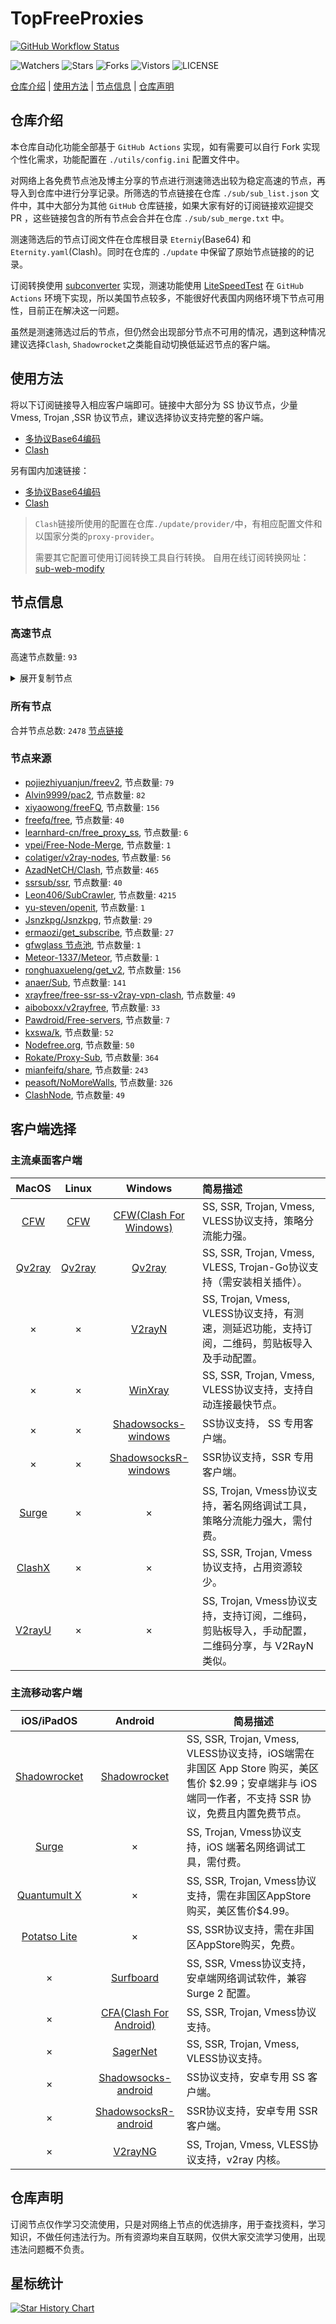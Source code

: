 # TopFreeProxies
[![GitHub Workflow Status](https://github.com/alanbobs999/topfreeproxies/actions/workflows/get-proxies.yml/badge.svg)](https://github.com/alanbobs999/TopFreeProxies/actions/workflows/get-proxies.yml) 

![Watchers](https://img.shields.io/github/watchers/alanbobs999/topfreeproxies) ![Stars](https://img.shields.io/github/stars/alanbobs999/topfreeproxies) ![Forks](https://img.shields.io/github/forks/alanbobs999/topfreeproxies) ![Vistors](https://visitor-badge.laobi.icu/badge?page_id=alanbobs999.topfreeproxies) ![LICENSE](https://img.shields.io/badge/license-CC%20BY--SA%204.0-green.svg)

[仓库介绍](https://github.com/alanbobs999/TopFreeProxies#仓库介绍) | [使用方法](https://github.com/alanbobs999/TopFreeProxies#使用方法) | [节点信息](https://github.com/alanbobs999/TopFreeProxies#节点信息) | [仓库声明](https://github.com/alanbobs999/TopFreeProxies#仓库声明)

## 仓库介绍
本仓库自动化功能全部基于 `GitHub Actions` 实现，如有需要可以自行 Fork 实现个性化需求，功能配置在 `./utils/config.ini` 配置文件中。

对网络上各免费节点池及博主分享的节点进行测速筛选出较为稳定高速的节点，再导入到仓库中进行分享记录。所筛选的节点链接在仓库 `./sub/sub_list.json` 文件中，其中大部分为其他 `GitHub` 仓库链接，如果大家有好的订阅链接欢迎提交 PR ，这些链接包含的所有节点会合并在仓库 `./sub/sub_merge.txt` 中。

测速筛选后的节点订阅文件在仓库根目录 `Eterniy`(Base64) 和 `Eternity.yaml`(Clash)。同时在仓库的 `./update` 中保留了原始节点链接的的记录。

订阅转换使用 [subconverter](https://github.com/tindy2013/subconverter) 实现，测速功能使用 [LiteSpeedTest](https://github.com/xxf098/LiteSpeedTest) 在 `GitHub Actions` 环境下实现，所以美国节点较多，不能很好代表国内网络环境下节点可用性，目前正在解决这一问题。

虽然是测速筛选过后的节点，但仍然会出现部分节点不可用的情况，遇到这种情况建议选择`Clash`, `Shadowrocket`之类能自动切换低延迟节点的客户端。

## 使用方法
将以下订阅链接导入相应客户端即可。链接中大部分为 SS 协议节点，少量 Vmess, Trojan ,SSR 协议节点，建议选择协议支持完整的客户端。

- [多协议Base64编码](https://raw.githubusercontent.com/raysue/TopFreeProxies/master/Eternity)
- [Clash](https://raw.githubusercontent.com/raysue/TopFreeProxies/master/Eternity.yaml)

另有国内加速链接：

- [多协议Base64编码](https://fastly.jsdelivr.net/gh/raysue/TopFreeProxies@master/Eternity)
- [Clash](https://fastly.jsdelivr.net/gh/raysue/TopFreeProxies@master/Eternity.yaml)

>`Clash`链接所使用的配置在仓库`./update/provider/`中，有相应配置文件和以国家分类的`proxy-provider`。
>
>需要其它配置可使用订阅转换工具自行转换。
>自用在线订阅转换网址：[sub-web-modify](https://sub.v1.mk/)

## 节点信息
### 高速节点
高速节点数量: `93`
<details>
  <summary>展开复制节点</summary>

    vmess://eyJ2IjoiMiIsInBzIjoi8J+HuPCfh6wg5paw5Yqg5Z2hXzEyMjAwMDMiLCJhZGQiOiJzZzI0MS5oa2FhMC50ayIsInBvcnQiOiI4MDgwIiwidHlwZSI6Im5vbmUiLCJpZCI6ImJmMWQ4Mzc0LWU2ZGMtNDQ5My1hZmViLTFiZGMzNzk5YmIwMiIsImFpZCI6IjAiLCJuZXQiOiJ3cyIsInBhdGgiOiIvaGthYTAiLCJob3N0Ijoic2cyNDEuaGthYTAudGsiLCJ0bHMiOiIifQ==
    vmess://eyJ2IjoiMiIsInBzIjoi8J+HuPCfh6wg5paw5Yqg5Z2hXzEyMjAwMDYiLCJhZGQiOiJzZzIuc2FmZXBuLm5ldCIsInBvcnQiOiI4MCIsInR5cGUiOiJub25lIiwiaWQiOiJlZTc2Y2VjZi0xMjE5LTQyYmUtYWUzZi02YjgwNzdlNGNhY2MiLCJhaWQiOiIwIiwibmV0Ijoid3MiLCJwYXRoIjoiLyIsImhvc3QiOiJzZzIuc2FmZXBuLm5ldCIsInRscyI6IiJ9
    vmess://eyJ2IjoiMiIsInBzIjoi8J+Hr/Cfh7UgZ2l0aHViLmNvbS9mcmVlZnEgLSDml6XmnKzkuJzkuqxBbWF6b27mlbDmja7kuK3lv4MgMSIsImFkZCI6ImpwMDMuMTcwMjAzLnh5eiIsInBvcnQiOiIyMzI0NSIsInR5cGUiOiJub25lIiwiaWQiOiI4ZWQ5ZTEzYS03NzNkLTQxOGItODQ5MS01YTA0N2Y4OGY3ZGEiLCJhaWQiOiIwIiwibmV0Ijoid3MiLCJwYXRoIjoiLyIsImhvc3QiOiJqcDAzLjE3MDIwMy54eXoiLCJ0bHMiOiIifQ==
    trojan://ceaea123-1b4b-469b-8358-bcd5f5529305@104.208.100.101:443?allowInsecure=1&sni=uk.liangyuandian.top#HK_AzadNet%281%29
    trojan://28d98f761aca9d636f44db62544628eb@45.66.134.219:443?allowInsecure=1#JP_AzadNet
    trojan://7x42LetRa0@106.180.225.69:1443?allowInsecure=1#JP_AzadNet%281%29
    trojan://4f7dc540-d244-4e64-af21-4b5bb300add3@132.226.5.246:443?allowInsecure=1&sni=www.tokyo2023.ga#JP_AzadNet%282%29
    trojan://d66013c645b93c5c@211.72.35.158:3389?allowInsecure=1#TW_AzadNet
    trojan://YWVzLTI1Ni1nY206eHBRd3lWNFc1RmRBNk5NQU5KSng3M1VT@2.58.242.43:443?allowInsecure=1#TW_AzadNet%281%29
    vmess://eyJ2IjoiMiIsInBzIjoi8J+Hr/Cfh7UgQFNTUlNVQi3ml6XmnKxWMDgt5LuY6LS55o6o6I2QZGxqLnRmL3NzcnN1YiIsImFkZCI6Imh0dHAuZG93bmxvYWQueXVuemhvbmd6aHVhbi5jb20iLCJwb3J0IjoiODAiLCJ0eXBlIjoibm9uZSIsImlkIjoiMGRiMGE0NzktODk5My00ZTViLWEwMDItNjI5ZTllMGI0MGU1IiwiYWlkIjoiMCIsIm5ldCI6IndzIiwicGF0aCI6Ii9hcGkvdjMvZG93bmxvYWQuZ2V0RmlsZSIsImhvc3QiOiJvMDgudGdmYWthLmNvbSIsInRscyI6IiJ9
    vmess://eyJ2IjoiMiIsInBzIjoi8J+Hr/Cfh7UgQFNTUlNVQi3ml6XmnKxWMDkt5LuY6LS55o6o6I2QZGxqLnRmL3NzcnN1YiIsImFkZCI6ImdnMS50YW5nbHUueHl6IiwicG9ydCI6IjgwIiwidHlwZSI6Im5vbmUiLCJpZCI6IjBkYjBhNDc5LTg5OTMtNGU1Yi1hMDAyLTYyOWU5ZTBiNDBlNSIsImFpZCI6IjAiLCJuZXQiOiJ3cyIsInBhdGgiOiIvYXBpL3YzL2Rvd25sb2FkLmdldEZpbGUiLCJob3N0IjoibzA4LnRnZmFrYS5jb20iLCJ0bHMiOiIifQ==
    vmess://eyJ2IjoiMiIsInBzIjoi8J+HqPCfh7Mg5Y+w5rm+XzEyMjAwMDIiLCJhZGQiOiIxMDQuMjkuNjQuMjQiLCJwb3J0IjoiODAiLCJ0eXBlIjoibm9uZSIsImlkIjoiM2Y0MjFlMjctNWJmOC00MGM5LTg2Y2ItN2I4YzQxZGRkZWEyIiwiYWlkIjoiMCIsIm5ldCI6IndzIiwicGF0aCI6Ii9sWHZBMFZzZS8iLCJob3N0IjoiIiwidGxzIjoiIn0=
    vmess://eyJ2IjoiMiIsInBzIjoi8J+HqPCfh7Mg5Y+w5rm+XzEyMjAwMDYiLCJhZGQiOiJodHRwLmRvd25sb2FkLnl1bnpob25nemh1YW4uY29tIiwicG9ydCI6IjgwIiwidHlwZSI6Im5vbmUiLCJpZCI6IjBkYjBhNDc5LTg5OTMtNGU1Yi1hMDAyLTYyOWU5ZTBiNDBlNSIsImFpZCI6IjAiLCJuZXQiOiJ3cyIsInBhdGgiOiIvYXBpL3YzL2Rvd25sb2FkLmdldEZpbGUiLCJob3N0Ijoic3Nyc3ViLnYwMS5hc3VrYS5idXp6IiwidGxzIjoiIn0=
    vmess://eyJ2IjoiMiIsInBzIjoi8J+HqPCfh7Mg5Y+w5rm+XzEyMjAwMDciLCJhZGQiOiIzMzF0dy5mYW5zOC54eXoiLCJwb3J0IjoiODAiLCJ0eXBlIjoibm9uZSIsImlkIjoiN2Y0ZmYyZTEtYzA4Zi0zNWJkLWFmZTctNGE2YTM4NjkwN2FhIiwiYWlkIjoiMiIsIm5ldCI6IndzIiwicGF0aCI6Ii9yYXkiLCJob3N0IjoiMzMxdHcuZmFuczgueHl6IiwidGxzIjoiIn0=
    vmess://eyJ2IjoiMiIsInBzIjoi8J+HqPCfh7Mg5Y+w5rm+XzEyMjAwMDkiLCJhZGQiOiIyMjAuMTMwLjgwLjE3OSIsInBvcnQiOiI0NDMiLCJ0eXBlIjoibm9uZSIsImlkIjoiY2ViOGE3ZjQtYTQ1Yi00OGE3LThmOGUtY2E3MTI0YTVlYmVlIiwiYWlkIjoiMCIsIm5ldCI6IndzIiwicGF0aCI6Ii9ob3dkeSIsImhvc3QiOiJ2MnJheTIudWRwZ3cuY29tIiwidGxzIjoiIn0=
    vmess://eyJ2IjoiMiIsInBzIjoi8J+HqPCfh7Mg5Y+w5rm+XzEyMjAwMTAiLCJhZGQiOiIwMjE4dHcwMi5mYW5zOC54eXoiLCJwb3J0IjoiODAiLCJ0eXBlIjoibm9uZSIsImlkIjoiNWM3MGRhNWQtZTY0MS0zYmY4LWI3ZGMtNWJhYmQ4NDNmZjNjIiwiYWlkIjoiMiIsIm5ldCI6IndzIiwicGF0aCI6Ii92MnJheSIsImhvc3QiOiIwMjE4dHcwMi5mYW5zOC54eXoiLCJ0bHMiOiIifQ==
    vmess://eyJ2IjoiMiIsInBzIjoi8J+HqPCfh7Mg5Y+w5rm+XzEyMjAwMTEiLCJhZGQiOiIxNjUuMTU0LjIyNi40NSIsInBvcnQiOiI4MCIsInR5cGUiOiJub25lIiwiaWQiOiJmYTA3MDJmNC04ZWM5LTQ4ZTUtOWI1My1hMGFmYjdjMzcxN2UiLCJhaWQiOiIwIiwibmV0Ijoid3MiLCJwYXRoIjoiLyIsImhvc3QiOiIiLCJ0bHMiOiIifQ==
    vmess://eyJ2IjoiMiIsInBzIjoi8J+HqPCfh7Mg5Y+w5rm+XzEyMjAwMTIiLCJhZGQiOiIyMTEuNzIuMzUuMTEwIiwicG9ydCI6IjQ0MyIsInR5cGUiOiJub25lIiwiaWQiOiI1NDFjYTAyNi01OGQzLTQ4ZjEtZDZlZi0zYTA1NTQzZGRjYjciLCJhaWQiOiIwIiwibmV0Ijoid3MiLCJwYXRoIjoiLyIsImhvc3QiOiJydS50emNjaWZxLmdhIiwidGxzIjoiIn0=
    vmess://eyJ2IjoiMiIsInBzIjoi8J+HqPCfh7Mg5Y+w5rm+XzEyMjAwMTMiLCJhZGQiOiJhMDEtaGsxLm1vb250b2RheS51ayIsInBvcnQiOiI0NDMiLCJ0eXBlIjoibm9uZSIsImlkIjoiMTQ1ZTIxYWMtYWIwYy00Zjg5LWI2OGMtZTYxMTQ5MDk1ZWYzIiwiYWlkIjoiMCIsIm5ldCI6IndzIiwicGF0aCI6Ii9tb29udG9kYXkiLCJob3N0IjoiYTAxLWhrMS5tb29udG9kYXkudWsiLCJ0bHMiOiIifQ==
    vmess://eyJ2IjoiMiIsInBzIjoi8J+HqPCfh7Mg5Y+w5rm+XzEyMjAwMTQiLCJhZGQiOiJhMDgtaGsxLm1vb250b2RheS51ayIsInBvcnQiOiI0NDMiLCJ0eXBlIjoibm9uZSIsImlkIjoiMTQ1ZTIxYWMtYWIwYy00Zjg5LWI2OGMtZTYxMTQ5MDk1ZWYzIiwiYWlkIjoiMCIsIm5ldCI6IndzIiwicGF0aCI6Ii9tb29udG9kYXkiLCJob3N0IjoiYTA4LWhrMS5tb29udG9kYXkudWsiLCJ0bHMiOiIifQ==
    vmess://eyJ2IjoiMiIsInBzIjoi8J+HqPCfh7Mg5Y+w5rm+XzEyMjAwMTUiLCJhZGQiOiJhMTAta29yMS5tb29udG9kYXkudWsiLCJwb3J0IjoiNDQzIiwidHlwZSI6Im5vbmUiLCJpZCI6IjE0NWUyMWFjLWFiMGMtNGY4OS1iNjhjLWU2MTE0OTA5NWVmMyIsImFpZCI6IjAiLCJuZXQiOiJ3cyIsInBhdGgiOiIvbW9vbnRvZGF5IiwiaG9zdCI6ImExMC1rb3IxLm1vb250b2RheS51ayIsInRscyI6IiJ9
    vmess://eyJ2IjoiMiIsInBzIjoi8J+HqPCfh7Mg5Y+w5rm+XzEyMjAwMTYiLCJhZGQiOiJhMDMtanAxLm1vb250b2RheS51ayIsInBvcnQiOiI0NDMiLCJ0eXBlIjoibm9uZSIsImlkIjoiMTQ1ZTIxYWMtYWIwYy00Zjg5LWI2OGMtZTYxMTQ5MDk1ZWYzIiwiYWlkIjoiMCIsIm5ldCI6IndzIiwicGF0aCI6Ii9tb29udG9kYXkiLCJob3N0IjoiYTAzLWpwMS5tb29udG9kYXkudWsiLCJ0bHMiOiIifQ==
    vmess://eyJ2IjoiMiIsInBzIjoi8J+HqPCfh7Mg5Y+w5rm+XzEyMjAwMTciLCJhZGQiOiI2MS4yMTYuODUuNjgiLCJwb3J0IjoiNDQzIiwidHlwZSI6Im5vbmUiLCJpZCI6IjViYTczOGU3LTBhYmYtNDkzNS1iNjdlLWQ0MDRhMDgzZDZhNiIsImFpZCI6IjY0IiwibmV0Ijoid3MiLCJwYXRoIjoiL3BhdGgvMjQzNTM1MzIyOTA2IiwiaG9zdCI6Ind3dy44ODYxMjg2MC54eXoiLCJ0bHMiOiIifQ==
    vmess://eyJ2IjoiMiIsInBzIjoi8J+HqPCfh7Mg5Y+w5rm+XzEyMjAwMTgiLCJhZGQiOiJkZG5zMi5haXJ0Y3AudmlwIiwicG9ydCI6IjEwMDAxIiwidHlwZSI6Im5vbmUiLCJpZCI6IjdmNjdmYjExLTgzMmQtMzQ5Mi1hZGZlLTYzZTBjY2VhZmJlMCIsImFpZCI6IjIiLCJuZXQiOiJ3cyIsInBhdGgiOiIvIiwiaG9zdCI6ImRkbnMyLmFpcnRjcC52aXAiLCJ0bHMiOiIifQ==
    vmess://eyJ2IjoiMiIsInBzIjoi8J+HqPCfh7Mg5Y+w5rm+XzEyMjAwMTkiLCJhZGQiOiJ0dzIucm92b2QudG9wIiwicG9ydCI6IjEwMDAwIiwidHlwZSI6Im5vbmUiLCJpZCI6ImFiNDJlYTFmLThlMmYtM2ZmZi04YTExLWQxMjRkNjJiODQ5ZSIsImFpZCI6IjAiLCJuZXQiOiJ0Y3AiLCJwYXRoIjoiLyIsImhvc3QiOiJkZG5zMi5haXJ0Y3AudmlwIiwidGxzIjoiIn0=
    vmess://eyJ2IjoiMiIsInBzIjoi8J+HqPCfh7Mg5Y+w5rm+XzEyMjAwMjAiLCJhZGQiOiIxNjUuMTU0LjI0Ni4xMDciLCJwb3J0IjoiODAiLCJ0eXBlIjoibm9uZSIsImlkIjoiZmEwNzAyZjQtOGVjOS00OGU1LTliNTMtYTBhZmI3YzM3MTdlIiwiYWlkIjoiMCIsIm5ldCI6IndzIiwicGF0aCI6Ii8iLCJob3N0IjoidG1zLmRpbmd0YWxrLmNvbSIsInRscyI6IiJ9
    vmess://eyJ2IjoiMiIsInBzIjoi8J+HqPCfh7Mg5Y+w5rm+XzEyMjAwMjEiLCJhZGQiOiJ0d3RwMi5henpodWFuZ2FwaW5nLnR3IiwicG9ydCI6IjgwIiwidHlwZSI6Im5vbmUiLCJpZCI6IjRjNGUwNjVmLTM2M2ItM2M5Yi04YTRkLTMxMmY2Yjk4NDBkMyIsImFpZCI6IjAiLCJuZXQiOiJ3cyIsInBhdGgiOiIvYWRvYmUiLCJob3N0IjoidHd0cDIuYXp6aHVhbmdhcGluZy50dyIsInRscyI6IiJ9
    vmess://eyJ2IjoiMiIsInBzIjoi8J+HqPCfh7Mg5Y+w5rm+XzEyMjAwMjIiLCJhZGQiOiJ4dDAwMS54bXJ0aG5vZGUuY29tIiwicG9ydCI6IjQ0MyIsInR5cGUiOiJub25lIiwiaWQiOiJhNmM3MjEwMy1iMmEwLTNlN2YtOWQ0OS1jZjM3ODIwOWU3M2IiLCJhaWQiOiIwIiwibmV0Ijoid3MiLCJwYXRoIjoiLyIsImhvc3QiOiJ3cy1haWNkbi5jb20iLCJ0bHMiOiIifQ==
    vmess://eyJ2IjoiMiIsInBzIjoi8J+HqPCfh7Mg5Y+w5rm+XzEyMjAwMjMiLCJhZGQiOiJ0dzAyLm50dGtrLmNvbSIsInBvcnQiOiI0NDMiLCJ0eXBlIjoibm9uZSIsImlkIjoiM2E5YzBkMGMtZTBmZC0zMTQ1LWE0MTQtZWMyNjVlNzAxMGI3IiwiYWlkIjoiMCIsIm5ldCI6IndzIiwicGF0aCI6Ii8iLCJob3N0IjoidHcwMi5udHRray5jb20iLCJ0bHMiOiIifQ==
    vmess://eyJ2IjoiMiIsInBzIjoi8J+HqPCfh7Mg5Y+w5rm+XzEyMjAwMjQiLCJhZGQiOiJ0dzQuNTk0ODg4Lnh5eiIsInBvcnQiOiIxMTQ2MyIsInR5cGUiOiJub25lIiwiaWQiOiJkZDc2MzljZi02NmRkLTMwMzgtYWIwZS1jZWZlN2U5ZWY5ZmIiLCJhaWQiOiIwIiwibmV0Ijoid3MiLCJwYXRoIjoiL3YycmF5IiwiaG9zdCI6InR3NC41OTQ4ODgueHl6IiwidGxzIjoiIn0=
    vmess://eyJ2IjoiMiIsInBzIjoi8J+HqPCfh7Mg5Y+w5rm+XzEyMjAwMjUiLCJhZGQiOiJ0dzMuNTk0ODg4Lnh5eiIsInBvcnQiOiIyNTU1MSIsInR5cGUiOiJub25lIiwiaWQiOiJkZDc2MzljZi02NmRkLTMwMzgtYWIwZS1jZWZlN2U5ZWY5ZmIiLCJhaWQiOiIwIiwibmV0Ijoid3MiLCJwYXRoIjoiL3YycmF5IiwiaG9zdCI6InR3My41OTQ4ODgueHl6IiwidGxzIjoiIn0=
    vmess://eyJ2IjoiMiIsInBzIjoi8J+HqPCfh7Mg5Y+w5rm+XzEyMjAwMjYiLCJhZGQiOiJ0d3RwLmF6emh1YW5nYXBpbmcudHciLCJwb3J0IjoiODAiLCJ0eXBlIjoibm9uZSIsImlkIjoiNGM0ZTA2NWYtMzYzYi0zYzliLThhNGQtMzEyZjZiOTg0MGQzIiwiYWlkIjoiMCIsIm5ldCI6IndzIiwicGF0aCI6Ii9hZG9iZSIsImhvc3QiOiJ0d3RwLmF6emh1YW5nYXBpbmcudHciLCJ0bHMiOiIifQ==
    vmess://eyJ2IjoiMiIsInBzIjoi8J+HqPCfh7Mg5Y+w5rm+XzEyMjAwMjkiLCJhZGQiOiIxMDQuMjkuNjQuMiIsInBvcnQiOiI0NDMiLCJ0eXBlIjoibm9uZSIsImlkIjoiZjMzOTU3ZTgtMzcyZS00ZmJhLTk5ZWQtZjRkYjMyY2NlOWU1IiwiYWlkIjoiMCIsIm5ldCI6IndzIiwicGF0aCI6Ii9yYXkiLCJob3N0IjoiZnIyLmNmY2RuNC54eXoiLCJ0bHMiOiIifQ==
    vmess://eyJ2IjoiMiIsInBzIjoi8J+HqPCfh7Mg5Y+w5rm+XzEyMjAwMzEiLCJhZGQiOiJkMDQxYTU4NS0wYzFlLWU5MjgtZGZiYi1jNWM0YmI3Zjk2ODUuY25uaWMucmlwIiwicG9ydCI6IjgwIiwidHlwZSI6Im5vbmUiLCJpZCI6IjBiZDNkZGEyLTg4ZTgtNGU3Yy1hNDZlLTdkYjdkMWQzY2I0ZCIsImFpZCI6IjAiLCJuZXQiOiJ3cyIsInBhdGgiOiIvIiwiaG9zdCI6ImQwNDFhNTg1LTBjMWUtZTkyOC1kZmJiLWM1YzRiYjdmOTY4NS5jbm5pYy5yaXAiLCJ0bHMiOiIifQ==
    vmess://eyJ2IjoiMiIsInBzIjoi8J+HqPCfh7Mg5Y+w5rm+XzEyMjAwMzIiLCJhZGQiOiIxLjE3MS4xOTEuMjM0IiwicG9ydCI6IjIyNCIsInR5cGUiOiJub25lIiwiaWQiOiIyMjg1MTMzZS1iOWJhLTNmYjUtYTI0Ni05YzdkZGNjMmNkN2EiLCJhaWQiOiIwIiwibmV0IjoidGNwIiwicGF0aCI6Ii8iLCJob3N0IjoiZDA0MWE1ODUtMGMxZS1lOTI4LWRmYmItYzVjNGJiN2Y5Njg1LmNubmljLnJpcCIsInRscyI6IiJ9
    vmess://eyJ2IjoiMiIsInBzIjoi8J+HqPCfh7Mg5Y+w5rm+XzEyMjAwMzMiLCJhZGQiOiIxNjUuMTU0LjIyNi45NSIsInBvcnQiOiIzODUyNiIsInR5cGUiOiJub25lIiwiaWQiOiIyZjA0MTVhNC05YWNkLTM0MzUtYTc4MC1lNDQ3YTJjZTc5ZmIiLCJhaWQiOiIwIiwibmV0Ijoid3MiLCJwYXRoIjoiL255IiwiaG9zdCI6IiIsInRscyI6IiJ9
    vmess://eyJ2IjoiMiIsInBzIjoi8J+HqPCfh7Mg5Y+w5rm+XzEyMjAyMjAiLCJhZGQiOiJjZG4uZ21wb3JhLm1lIiwicG9ydCI6IjgwIiwidHlwZSI6Im5vbmUiLCJpZCI6Ijc0OTY5NjRmLWI1MzUtNDI2Ni05MDNlLTg1Yzk4NmExNTg0YSIsImFpZCI6IjAiLCJuZXQiOiJ3cyIsInBhdGgiOiIvIiwiaG9zdCI6ImFyLmdtcG9yYS5tZSIsInRscyI6IiJ9
    vmess://eyJ2IjoiMiIsInBzIjoi8J+HqPCfh7Mg5Y+w5rm+XzEyMjAyMzIiLCJhZGQiOiJ0dzIuY3pzMTAwMC5jb20iLCJwb3J0IjoiNDAxMSIsInR5cGUiOiJub25lIiwiaWQiOiJlOWEzZDZhZi03MThlLTRjZjctYWQ2Yy00MTczYmI4MjJiYTIiLCJhaWQiOiIwIiwibmV0IjoidGNwIiwicGF0aCI6Ii8iLCJob3N0IjoiYXIuZ21wb3JhLm1lIiwidGxzIjoidGxzIn0=
    vmess://eyJ2IjoiMiIsInBzIjoi8J+HqPCfh7Mg5Y+w5rm+XzEyMjAyMzUiLCJhZGQiOiIxOGMwMzVhNS1jZmEwLTZlMDctNjkwNi04MzRkZTNiM2ViNzMuY25uaWMucmlwIiwicG9ydCI6IjgwIiwidHlwZSI6Im5vbmUiLCJpZCI6IjBiZDNkZGEyLTg4ZTgtNGU3Yy1hNDZlLTdkYjdkMWQzY2I0ZCIsImFpZCI6IjAiLCJuZXQiOiJ0Y3AiLCJwYXRoIjoiLyIsImhvc3QiOiJhci5nbXBvcmEubWUiLCJ0bHMiOiIifQ==
    vmess://eyJ2IjoiMiIsInBzIjoi8J+HqPCfh7Mg5Y+w5rm+XzEyMjAyMzgiLCJhZGQiOiIyMTEuMjMuMTYwLjI0MyIsInBvcnQiOiI0NDMiLCJ0eXBlIjoibm9uZSIsImlkIjoiNDE4MDQ4YWYtYTI5My00Yjk5LTliMGMtOThjYTM1ODBkZDI0IiwiYWlkIjoiNjQiLCJuZXQiOiJ3cyIsInBhdGgiOiIvcGF0aC8yNDM1MzUzMjI5MDYiLCJob3N0Ijoid3d3LjMzMDYxMjIyLnh5eiIsInRscyI6IiJ9
    vmess://eyJ2IjoiMiIsInBzIjoi8J+HqPCfh7Mg5Y+w5rm+XzEyMjAyNTUiLCJhZGQiOiJ0dy15dDA0LmR1ZHVuYWkuY29tIiwicG9ydCI6IjIzMjEyIiwidHlwZSI6Im5vbmUiLCJpZCI6IjAwYWM5ZDE0LTM0M2YtNDEzMS1hYzA5LTM5Mzg0YjRmNDIxYSIsImFpZCI6IjAiLCJuZXQiOiJ0Y3AiLCJwYXRoIjoiL3BhdGgvMjQzNTM1MzIyOTA2IiwiaG9zdCI6Ind3dy4zMzA2MTIyMi54eXoiLCJ0bHMiOiIifQ==
    vmess://eyJ2IjoiMiIsInBzIjoi8J+HqPCfh7Mg5Y+w5rm+XzEyMjAyNTciLCJhZGQiOiJ0dy15dDAzLmR1ZHVuYWkuY29tIiwicG9ydCI6IjMzODgwIiwidHlwZSI6Im5vbmUiLCJpZCI6IjAwYWM5ZDE0LTM0M2YtNDEzMS1hYzA5LTM5Mzg0YjRmNDIxYSIsImFpZCI6IjAiLCJuZXQiOiJ0Y3AiLCJwYXRoIjoiL3BhdGgvMjQzNTM1MzIyOTA2IiwiaG9zdCI6Ind3dy4zMzA2MTIyMi54eXoiLCJ0bHMiOiIifQ==
    trojan://b26e31e5-eac1-45b0-9069-83830bd69521@20.187.85.198:443?allowInsecure=1&sni=hkt.iamnotagoodman.com#HK_AzadNet
    vmess://eyJ2IjoiMiIsInBzIjoi8J+Hr/Cfh7UgZ2l0aHViLmNvbS9mcmVlZnEgLSDml6XmnKwgIDIiLCJhZGQiOiJqcDAyLjE3MDIwMy54eXoiLCJwb3J0IjoiMjMyNDUiLCJ0eXBlIjoibm9uZSIsImlkIjoiOGVkOWUxM2EtNzczZC00MThiLTg0OTEtNWEwNDdmODhmN2RhIiwiYWlkIjoiMCIsIm5ldCI6IndzIiwicGF0aCI6Ii8iLCJob3N0IjoianAwMi4xNzAyMDMueHl6IiwidGxzIjoiIn0=
    vmess://eyJ2IjoiMiIsInBzIjoi8J+HuvCfh7ggZ2l0aHViLmNvbS9mcmVlZnEgLSDnvo7lm71DbG91ZEZsYXJl5YWs5Y+4Q0RO6IqC54K5IDciLCJhZGQiOiJob2htLm1pY3Jvc29mdC5jb20iLCJwb3J0IjoiMjA1MyIsInR5cGUiOiJub25lIiwiaWQiOiJhYjMyM2VkOS1kZGE1LTRmZWItOWYxNy1jNzdjN2ZkODExYjYiLCJhaWQiOiIwIiwibmV0Ijoid3MiLCJwYXRoIjoiLyIsImhvc3QiOiJ2MnJheS53ZWZ1Y2tnZncuZ2EiLCJ0bHMiOiJ0bHMifQ==
    vmess://eyJ2IjoiMiIsInBzIjoi8J+HuvCfh7ggZ2l0aHViLmNvbS9mcmVlZnEgLSDnvo7lm71DbG91ZEZsYXJl6IqC54K5IDE2IiwiYWRkIjoidjE0M2EudG9kZG5zLnRrIiwicG9ydCI6IjgwIiwidHlwZSI6Im5vbmUiLCJpZCI6ImEyNTg4MWYzLTk2N2YtMzI2NS1iYzdmLTllNjY4NTdiMDE2YiIsImFpZCI6IjAiLCJuZXQiOiJ3cyIsInBhdGgiOiIvIiwiaG9zdCI6InYxNDNhLnRvZGRucy50ayIsInRscyI6IiJ9
    vmess://eyJ2IjoiMiIsInBzIjoi8J+HuvCfh7ggZ2l0aHViLmNvbS9mcmVlZnEgLSDnvo7lm71DbG91ZEZsYXJl5YWs5Y+4Q0RO6IqC54K5IDE5IiwiYWRkIjoiMTA0LjE3LjEwMy4yNDkiLCJwb3J0IjoiMjA4NiIsInR5cGUiOiJub25lIiwiaWQiOiJkZGNkNjZmZC1jNzE2LTQzOWMtOWFiOC0yYWRiMTQwMGZmNDgiLCJhaWQiOiIwIiwibmV0Ijoid3MiLCJwYXRoIjoiLyIsImhvc3QiOiJzY3cuY2xvdWRmbGFyZS5xdWVzdCIsInRscyI6IiJ9
    vmess://eyJ2IjoiMiIsInBzIjoi8J+HuvCfh7ggZ2l0aHViLmNvbS9mcmVlZnEgLSDnvo7lm71DbG91ZEZsYXJl6IqC54K5IDIyIiwiYWRkIjoic3VuLnByeHByby5jYyIsInBvcnQiOiI4MCIsInR5cGUiOiJub25lIiwiaWQiOiI0ZGRkMjRkNi1kOTAxLTVlNWYtOWE3Yy0wODAwMTVjMmUyNDYiLCJhaWQiOiIwIiwibmV0Ijoid3MiLCJwYXRoIjoiLyIsImhvc3QiOiJzdW4ucHJ4cHJvLmNjIiwidGxzIjoiIn0=
    vmess://eyJ2IjoiMiIsInBzIjoi8J+HuvCfh7ggZ2l0aHViLmNvbS9mcmVlZnEgLSDljJfnvo7lnLDljLogIDI5IiwiYWRkIjoiMTA3LjE4OS4yOC4yNTMiLCJwb3J0IjoiMjA4NiIsInR5cGUiOiJub25lIiwiaWQiOiJlOTFjNDVjOS0yYzBmLTQ2YTktYzU2ZC0yMTY2M2I5ZTJjMTgiLCJhaWQiOiIwIiwibmV0Ijoid3MiLCJwYXRoIjoiLyIsImhvc3QiOiIiLCJ0bHMiOiIifQ==
    vmess://eyJ2IjoiMiIsInBzIjoi8J+HuvCfh7ggZ2l0aHViLmNvbS9mcmVlZnEgLSDnvo7lm71DbG91ZEZsYXJl6IqC54K5IDMyIiwiYWRkIjoieGpwNGgubWF5YWEubWwiLCJwb3J0IjoiNDQzIiwidHlwZSI6Im5vbmUiLCJpZCI6IjgyZDVlYTczLTgwMDItNDMxOS1jZDNjLTI5ZDE1NjBiZDI5MCIsImFpZCI6IjAiLCJuZXQiOiJ3cyIsInBhdGgiOiIvIiwiaG9zdCI6InhqcDRoLm1heWFhLm1sIiwidGxzIjoidGxzIn0=
    ss://Y2hhY2hhMjAtaWV0Zi1wb2x5MTMwNTpHIXlCd1BXSDNWYW8@196.247.59.156:803#CA_AzadNet
    trojan://1b5eff5a-f36b-4149-8001-7c8c0c4ed2eb@43.206.67.76:36306?allowInsecure=1&sni=sunmoon02.abzoones.xyz#US_AzadNet
    trojan://f42e1a2e-e650-44f4-8d17-bcb68663da18@150.230.201.192:443?allowInsecure=1&sni=www.seetheworldjp.ga#US_AzadNet%284%29
    trojan://b5fc9fa9-796d-4185-a316-395ecac04a85@150.230.249.20:443?allowInsecure=1&sni=www.gomacau.gq#US_AzadNet%285%29
    vmess://eyJ2IjoiMiIsInBzIjoiVVNfQXphZE5ldCg2KSIsImFkZCI6IjEwNy4xODkuMzEuNDEiLCJwb3J0IjoiMTIzNzgiLCJ0eXBlIjoibm9uZSIsImlkIjoiOWUzMTJlZjUtNmQ0MC00ZmNiLWNlYjMtNGM3YTY5YmJlMGIzIiwiYWlkIjoiMCIsIm5ldCI6IndzIiwicGF0aCI6Ii9AQmFja2Rvcl9GaWx0ZXIiLCJob3N0IjoiIiwidGxzIjoiIn0=
    trojan://c51d3975-a40c-4a5b-929b-c8595ed87850@15.168.28.231:443?allowInsecure=1&sni=wel-usgt.optage.moe#US_AzadNet%288%29
    trojan://WpfQAbO2wg@45.9.10.103:443?allowInsecure=1#US_AzadNet%289%29
    vmess://eyJ2IjoiMiIsInBzIjoi8J+HuvCfh7ggQFNTUlNVQi3nvo7lm71WMDQt5LuY6LS55o6o6I2QZGxqLnRmL3NzcnN1YiIsImFkZCI6Ind3dy5kaWdpdGFsb2NlYW4uY29tIiwicG9ydCI6IjgwIiwidHlwZSI6Im5vbmUiLCJpZCI6IjBkYjBhNDc5LTg5OTMtNGU1Yi1hMDAyLTYyOWU5ZTBiNDBlNSIsImFpZCI6IjAiLCJuZXQiOiJ3cyIsInBhdGgiOiIvYXBpL3YzL2Rvd25sb2FkLmdldEZpbGUiLCJob3N0Ijoic3Nyc3ViLnYwMi5hc3VrYS5idXp6IiwidGxzIjoiIn0=
    vmess://eyJ2IjoiMiIsInBzIjoi8J+HuvCfh7ggQFNTUlNVQi3nvo7lm71WMDUt5LuY6LS55o6o6I2QZGxqLnRmL3NzcnN1YiIsImFkZCI6Imh0dHAuZG93bmxvYWQueXVuemhvbmd6aHVhbi5jb20iLCJwb3J0IjoiODAiLCJ0eXBlIjoibm9uZSIsImlkIjoiMGRiMGE0NzktODk5My00ZTViLWEwMDItNjI5ZTllMGI0MGU1IiwiYWlkIjoiMCIsIm5ldCI6IndzIiwicGF0aCI6Ii9hcGkvdjMvZG93bmxvYWQuZ2V0RmlsZSIsImhvc3QiOiJzc3JzdWIudjAyLmFzdWthLmJ1enoiLCJ0bHMiOiIifQ==
    vmess://eyJ2IjoiMiIsInBzIjoi8J+HuvCfh7ggQFNTUlNVQi3nvo7lm71WMTEt5LuY6LS55o6o6I2QZGxqLnRmL3NzcnN1YiIsImFkZCI6Imh0dHAuZG93bmxvYWQueXVuemhvbmd6aHVhbi5jb20iLCJwb3J0IjoiODAiLCJ0eXBlIjoibm9uZSIsImlkIjoiMGRiMGE0NzktODk5My00ZTViLWEwMDItNjI5ZTllMGI0MGU1IiwiYWlkIjoiMCIsIm5ldCI6IndzIiwicGF0aCI6Ii9hcGkvdjMvZG93bmxvYWQuZ2V0RmlsZSIsImhvc3QiOiJvMDcudGdmYWthLmNvbSIsInRscyI6IiJ9
    vmess://eyJ2IjoiMiIsInBzIjoi8J+HqPCfh6Yg5Yqg5ou/5aSnXzEyMjAwMDIiLCJhZGQiOiIxMzguMTk3LjEzNi42MiIsInBvcnQiOiIyMjQ4MSIsInR5cGUiOiJub25lIiwiaWQiOiI2MTkyM2IzMC0xNjM4LTRhMTgtYjBhMy1jOTFhZTBhYjM2ZjAiLCJhaWQiOiIwIiwibmV0IjoiaHR0cCIsInBhdGgiOiIvIiwiaG9zdCI6IiIsInRscyI6IiJ9
    vmess://eyJ2IjoiMiIsInBzIjoi8J+HqPCfh6Yg5Yqg5ou/5aSnXzEyMjAwMDciLCJhZGQiOiJjYTAxLnYybmV0LnRvcCIsInBvcnQiOiI0NDMiLCJ0eXBlIjoibm9uZSIsImlkIjoiNjFENTI3NjMtNDg3Ri00RkU0LUIwQUMtOEJCNkFENDdDOTE3IiwiYWlkIjoiMCIsIm5ldCI6IndzIiwicGF0aCI6Ii9yYXkiLCJob3N0IjoiY2EwMS52Mm5ldC50b3AiLCJ0bHMiOiIifQ==
    vmess://eyJ2IjoiMiIsInBzIjoi8J+HqPCfh6Yg5Yqg5ou/5aSnXzEyMjAwMTQiLCJhZGQiOiJ1cy5oZS4wMS5uZWtvY2xvdWQuY24iLCJwb3J0IjoiMTkwNDMiLCJ0eXBlIjoibm9uZSIsImlkIjoiNGVkMDljNTQtYzNjNi0zNWRjLTllOWQtZjAyMzcxNTU5MWIyIiwiYWlkIjoiMCIsIm5ldCI6IndzIiwicGF0aCI6Ii9jYXRuZXQiLCJob3N0IjoidXMuaGUuMDEubmVrb2Nsb3VkLmNuIiwidGxzIjoiIn0=
    vmess://eyJ2IjoiMiIsInBzIjoi8J+HqPCfh6Yg5Yqg5ou/5aSnXzEyMjAwMjYiLCJhZGQiOiIwMi5tb250cmVhbC5jYW4uYW5ydW4taXgudG9wIiwicG9ydCI6IjEzMDMwIiwidHlwZSI6Im5vbmUiLCJpZCI6ImRkODZhMTA1LTAwYzEtNDFiYS04OTljLWMzMWFhNzRmNDUzOSIsImFpZCI6IjAiLCJuZXQiOiJ0Y3AiLCJwYXRoIjoiL2NhdG5ldCIsImhvc3QiOiJ1cy5oZS4wMS5uZWtvY2xvdWQuY24iLCJ0bHMiOiIifQ==
    vmess://eyJ2IjoiMiIsInBzIjoi8J+HqPCfh6Yg5Yqg5ou/5aSnXzEyMjAwMjgiLCJhZGQiOiJyaW9wLm1pYW9nZTExMC5jZiIsInBvcnQiOiI0NDMiLCJ0eXBlIjoibm9uZSIsImlkIjoiNDg5M2VkM2UtOGE1Zi00OGRjLWFhMWUtYmJjMmU2N2EwNjViIiwiYWlkIjoiMCIsIm5ldCI6IndzIiwicGF0aCI6Ii9EYW5odWFuZy9KaWFuZyIsImhvc3QiOiJyaW9wLm1pYW9nZTExMC5jZiIsInRscyI6IiJ9
    vmess://eyJ2IjoiMiIsInBzIjoi8J+HqPCfh6Yg5Yqg5ou/5aSnXzEyMjAwMjkiLCJhZGQiOiIzNS4xODIuMTY1LjEyMCIsInBvcnQiOiI0NDMiLCJ0eXBlIjoibm9uZSIsImlkIjoiZDhjNWI0ODYtODRiYi0zODg3LWExZDktMDc0NTVlYTYwOGYyIiwiYWlkIjoiMCIsIm5ldCI6IndzIiwicGF0aCI6Ii92MnJheSIsImhvc3QiOiIiLCJ0bHMiOiIifQ==
    vmess://eyJ2IjoiMiIsInBzIjoi8J+HqPCfh6Yg5Yqg5ou/5aSnXzEyMjAwMzAiLCJhZGQiOiI3MS4xOS4yNDguMTYxIiwicG9ydCI6IjQ0MyIsInR5cGUiOiJub25lIiwiaWQiOiIzZDE3M2YwYS0xMzhiLTRiYWYtOWVjNi00ODQ4MjQzZTBhMTIiLCJhaWQiOiI2NCIsIm5ldCI6IndzIiwicGF0aCI6Ii9wYXRoLzI0MzUzNTMyMjkwNiIsImhvc3QiOiJ3d3cuNjM2NTcyNzQueHl6IiwidGxzIjoiIn0=
    vmess://eyJ2IjoiMiIsInBzIjoi8J+HqPCfh6Yg5Yqg5ou/5aSnXzEyMjAwMzIiLCJhZGQiOiJjYTEuY3pzMTAwMC5jb20iLCJwb3J0IjoiMTEyMTciLCJ0eXBlIjoibm9uZSIsImlkIjoiODliZGU0NTktY2RiOS00NTk4LWJlZTctYTI4MjM5MTllOTBiIiwiYWlkIjoiMCIsIm5ldCI6IndzIiwicGF0aCI6Ii9maWxlc3RyZWFtaW5nc2VydmljZS9maWxlcy8yMGY4MTNlMi0wMzZhLTQyYTgtOTJlMi1hM2E1NWEwYjIzOWIiLCJob3N0IjoidGx1LmRsLmRlbGl2ZXJ5Lm1wLm1pY3Jvc29mdC5jb20iLCJ0bHMiOiIifQ==
    ss://YWVzLTI1Ni1nY206WTZSOXBBdHZ4eHptR0M@38.75.136.21:5001#%E8%BF%99%E4%BA%9B%E8%8A%82%E7%82%B9%E5%8F%AA%E8%83%BD%E5%A4%87%E7%94%A8%E6%88%96%E8%80%85%E9%98%B2%E6%AD%A2%E5%A4%B1%E8%81%94%EF%BC%8C%E8%99%BD%E7%84%B6%E8%B4%A8%E9%87%8F%E5%B9%B6%E4%B8%8D%E6%98%AF%E5%BE%88%E5%A5%BD%EF%BC%8C%E4%B9%9F%E8%AF%B7%E4%BD%8E%E8%B0%83%E4%BD%BF%E7%94%A8%29%2055
    vmess://eyJ2IjoiMiIsInBzIjoi6L+Z5Lqb6IqC54K55Y+q6IO95aSH55So5oiW6ICF6Ziy5q2i5aSx6IGU77yM6Jm954S26LSo6YeP5bm25LiN5piv5b6I5aW977yM5Lmf6K+35L2O6LCD5L2/55SoKSAxMjgiLCJhZGQiOiIxOTguMjQ0LjIzMi4zOSIsInBvcnQiOiIyMDk2IiwidHlwZSI6Im5vbmUiLCJpZCI6ImRmNDYzODRiLTFhZDUtNDBhNi04MTJlLTQ4ZDYwZmI4MDI4MyIsImFpZCI6IjAiLCJuZXQiOiJ3cyIsInBhdGgiOiIvIiwiaG9zdCI6IjE5OC4yNDQuMjMyLjM5IiwidGxzIjoiIn0=
    vmess://eyJ2IjoiMiIsInBzIjoi8J+HqPCfh7Mg5Lit5Zu9XzEyMjAwMTEiLCJhZGQiOiIxMTcuMTY0LjE4NS4yMjIiLCJwb3J0IjoiMTYxMTMiLCJ0eXBlIjoibm9uZSIsImlkIjoiMTE2M2I0ZWQtZGM0Ni0zMWQ0LThlOTAtZjUzZjNjYTBlYWY4IiwiYWlkIjoiMCIsIm5ldCI6InRjcCIsInBhdGgiOiIvIiwiaG9zdCI6IjE5OC4yNDQuMjMyLjM5IiwidGxzIjoiIn0=
    ss://Y2hhY2hhMjAtaWV0Zi1wb2x5MTMwNTpYZDJ4bkhUOHRZa1Z0NUJEazkyYg@37.120.136.234:8389#%F0%9F%87%AB%F0%9F%87%B7%20%E6%B3%95%E5%9B%BD%28%E6%AC%A2%E8%BF%8E%E8%AE%A2%E9%98%85Youtube%E7%A0%B4%E8%A7%A3%E8%B5%84%E6%BA%90%E5%90%9B%29
    vmess://eyJ2IjoiMiIsInBzIjoi6L+Z5Lqb6IqC54K55Y+q6IO95aSH55So5oiW6ICF6Ziy5q2i5aSx6IGU77yM6Jm954S26LSo6YeP5bm25LiN5piv5b6I5aW977yM5Lmf6K+35L2O6LCD5L2/55SoKSAxMjEiLCJhZGQiOiJBWkhLLU5PREUtMDEuUEwyMDIwLlhZWiIsInBvcnQiOiIxMDAyNSIsInR5cGUiOiJub25lIiwiaWQiOiI3YmI3OGQzZS1jMWNlLTQzMGQtYjBhYi1jZDg1ZmFiZDA5YzUiLCJhaWQiOiIxIiwibmV0IjoidGNwIiwicGF0aCI6Ii8iLCJob3N0IjoiMTk4LjI0NC4yMzIuMzkiLCJ0bHMiOiJ0bHMifQ==
    vmess://eyJ2IjoiMiIsInBzIjoi6L+Z5Lqb6IqC54K55Y+q6IO95aSH55So5oiW6ICF6Ziy5q2i5aSx6IGU77yM6Jm954S26LSo6YeP5bm25LiN5piv5b6I5aW977yM5Lmf6K+35L2O6LCD5L2/55SoKSAxMTIiLCJhZGQiOiIxMDQuMTkuMTEwLjM0IiwicG9ydCI6IjQ0MyIsInR5cGUiOiJub25lIiwiaWQiOiI0Y2RiMDE2Zi1mMTRlLTMwYjMtOTdkNi00NTNjNzQxYTVjODAiLCJhaWQiOiIxIiwibmV0Ijoid3MiLCJwYXRoIjoiL3k0NzUiLCJob3N0IjoiMTA0LjE5LjExMC4zNCIsInRscyI6InRscyJ9
    vmess://eyJ2IjoiMiIsInBzIjoi6L+Z5Lqb6IqC54K55Y+q6IO95aSH55So5oiW6ICF6Ziy5q2i5aSx6IGU77yM6Jm954S26LSo6YeP5bm25LiN5piv5b6I5aW977yM5Lmf6K+35L2O6LCD5L2/55SoKSAxMjQiLCJhZGQiOiIxMDQuMTkuNDUuMTE3IiwicG9ydCI6IjQ0MyIsInR5cGUiOiJub25lIiwiaWQiOiIzYjVlMjU4ZS04YzVlLTQ1ZDMtYjdkMi0wMmM4ZjVmYzBiYjIiLCJhaWQiOiI2NCIsIm5ldCI6IndzIiwicGF0aCI6Ii8iLCJob3N0IjoiMTA0LjE5LjQ1LjExNyIsInRscyI6InRscyJ9
    vmess://eyJ2IjoiMiIsInBzIjoi6L+Z5Lqb6IqC54K55Y+q6IO95aSH55So5oiW6ICF6Ziy5q2i5aSx6IGU77yM6Jm954S26LSo6YeP5bm25LiN5piv5b6I5aW977yM5Lmf6K+35L2O6LCD5L2/55SoKSAxMjUiLCJhZGQiOiJ3d3cuZGlnaXRhbG9jZWFuLmNvbSIsInBvcnQiOiI0NDMiLCJ0eXBlIjoibm9uZSIsImlkIjoiM2EzZTI2M2QtMjIzZi00OWNjLWJiZGItZjdlMDdhNTVlNmZlIiwiYWlkIjoiMCIsIm5ldCI6IndzIiwicGF0aCI6Ii8xMTExMTEub25saW5lIiwiaG9zdCI6Ind3dy5kaWdpdGFsb2NlYW4uY29tIiwidGxzIjoidGxzIn0=
    vmess://eyJ2IjoiMiIsInBzIjoi6L+Z5Lqb6IqC54K55Y+q6IO95aSH55So5oiW6ICF6Ziy5q2i5aSx6IGU77yM6Jm954S26LSo6YeP5bm25LiN5piv5b6I5aW977yM5Lmf6K+35L2O6LCD5L2/55SoKSAxMjYiLCJhZGQiOiI0Ni4xODIuMTA3LjQ0IiwicG9ydCI6IjQ0MyIsInR5cGUiOiJub25lIiwiaWQiOiJmZTVmNjllNy1lMTgzLTQzOWItOTUwYi04MjIxZWYwNjUxZjIiLCJhaWQiOiI2NCIsIm5ldCI6IndzIiwicGF0aCI6Ii9mb290ZXJzIiwiaG9zdCI6IjQ2LjE4Mi4xMDcuNDQiLCJ0bHMiOiJ0bHMifQ==
    vmess://eyJ2IjoiMiIsInBzIjoi6L+Z5Lqb6IqC54K55Y+q6IO95aSH55So5oiW6ICF6Ziy5q2i5aSx6IGU77yM6Jm954S26LSo6YeP5bm25LiN5piv5b6I5aW977yM5Lmf6K+35L2O6LCD5L2/55SoKSAxMTkiLCJhZGQiOiIxMDQuMjQ4LjE0OC4xNDciLCJwb3J0IjoiMjE4ODgiLCJ0eXBlIjoibm9uZSIsImlkIjoiYWU3NDg2ZjktZDdiNy00ZjI2LTk3YTAtZGM1YjA5M2RmYTg5IiwiYWlkIjoiMSIsIm5ldCI6IndzIiwicGF0aCI6Ii8iLCJob3N0IjoiMTA0LjI0OC4xNDguMTQ3IiwidGxzIjoiIn0=
    ss://YWVzLTI1Ni1jZmI6VWtYUnNYdlI2YnVETUcyWQ@213.183.63.221:9001#%E8%BF%99%E4%BA%9B%E8%8A%82%E7%82%B9%E5%8F%AA%E8%83%BD%E5%A4%87%E7%94%A8%E6%88%96%E8%80%85%E9%98%B2%E6%AD%A2%E5%A4%B1%E8%81%94%EF%BC%8C%E8%99%BD%E7%84%B6%E8%B4%A8%E9%87%8F%E5%B9%B6%E4%B8%8D%E6%98%AF%E5%BE%88%E5%A5%BD%EF%BC%8C%E4%B9%9F%E8%AF%B7%E4%BD%8E%E8%B0%83%E4%BD%BF%E7%94%A8%29%20111
    vmess://eyJ2IjoiMiIsInBzIjoi6L+Z5Lqb6IqC54K55Y+q6IO95aSH55So5oiW6ICF6Ziy5q2i5aSx6IGU77yM6Jm954S26LSo6YeP5bm25LiN5piv5b6I5aW977yM5Lmf6K+35L2O6LCD5L2/55SoKSAxMzAiLCJhZGQiOiJhYS56enpyLmx0ZCIsInBvcnQiOiI4NDQzIiwidHlwZSI6Im5vbmUiLCJpZCI6IjExMTJlMjQ4LWQwMjYtMTFlYi04ZjkxLTAwMTYzYzYyYWYyOSIsImFpZCI6IjAiLCJuZXQiOiJ3cyIsInBhdGgiOiIvbW5DS3AzMGsvIiwiaG9zdCI6ImFhLnp6enIubHRkIiwidGxzIjoidGxzIn0=
    ss://Y2hhY2hhMjAtaWV0Zi1wb2x5MTMwNTpHIXlCd1BXSDNWYW8@196.247.59.154:800#%E8%BF%99%E4%BA%9B%E8%8A%82%E7%82%B9%E5%8F%AA%E8%83%BD%E5%A4%87%E7%94%A8%E6%88%96%E8%80%85%E9%98%B2%E6%AD%A2%E5%A4%B1%E8%81%94%EF%BC%8C%E8%99%BD%E7%84%B6%E8%B4%A8%E9%87%8F%E5%B9%B6%E4%B8%8D%E6%98%AF%E5%BE%88%E5%A5%BD%EF%BC%8C%E4%B9%9F%E8%AF%B7%E4%BD%8E%E8%B0%83%E4%BD%BF%E7%94%A8%29%20109
    ss://YWVzLTI1Ni1nY206V0N1ejd5cmZaU0NRUVhTTnJ0R1B6MkhU@185.108.105.129:50168#%E8%BF%99%E4%BA%9B%E8%8A%82%E7%82%B9%E5%8F%AA%E8%83%BD%E5%A4%87%E7%94%A8%E6%88%96%E8%80%85%E9%98%B2%E6%AD%A2%E5%A4%B1%E8%81%94%EF%BC%8C%E8%99%BD%E7%84%B6%E8%B4%A8%E9%87%8F%E5%B9%B6%E4%B8%8D%E6%98%AF%E5%BE%88%E5%A5%BD%EF%BC%8C%E4%B9%9F%E8%AF%B7%E4%BD%8E%E8%B0%83%E4%BD%BF%E7%94%A8%29%20134
    ss://YWVzLTI1Ni1jZmI6S25KR2FkM0ZxVHZqcWJhWA@213.183.53.222:9014#%E8%BF%99%E4%BA%9B%E8%8A%82%E7%82%B9%E5%8F%AA%E8%83%BD%E5%A4%87%E7%94%A8%E6%88%96%E8%80%85%E9%98%B2%E6%AD%A2%E5%A4%B1%E8%81%94%EF%BC%8C%E8%99%BD%E7%84%B6%E8%B4%A8%E9%87%8F%E5%B9%B6%E4%B8%8D%E6%98%AF%E5%BE%88%E5%A5%BD%EF%BC%8C%E4%B9%9F%E8%AF%B7%E4%BD%8E%E8%B0%83%E4%BD%BF%E7%94%A8%29%20137
    vmess://eyJ2IjoiMiIsInBzIjoi6L+Z5Lqb6IqC54K55Y+q6IO95aSH55So5oiW6ICF6Ziy5q2i5aSx6IGU77yM6Jm954S26LSo6YeP5bm25LiN5piv5b6I5aW977yM5Lmf6K+35L2O6LCD5L2/55SoKSAxMzkiLCJhZGQiOiIxNjIuMTU5LjEyOC43IiwicG9ydCI6IjQ0MyIsInR5cGUiOiJub25lIiwiaWQiOiI1NmEyMTg4Yi0yYWI3LTQwMmMtYjliOC0zNDg0N2ZkZjA5NTgiLCJhaWQiOiIwIiwibmV0Ijoid3MiLCJwYXRoIjoiLzVRTlJPU1JWIiwiaG9zdCI6IjE2Mi4xNTkuMTI4LjciLCJ0bHMiOiJ0bHMifQ==
    vmess://eyJ2IjoiMiIsInBzIjoi6L+Z5Lqb6IqC54K55Y+q6IO95aSH55So5oiW6ICF6Ziy5q2i5aSx6IGU77yM6Jm954S26LSo6YeP5bm25LiN5piv5b6I5aW977yM5Lmf6K+35L2O6LCD5L2/55SoKSAxNDAiLCJhZGQiOiJ4anAxLm12emFpeGlhbjMuY29tIiwicG9ydCI6IjQ0MyIsInR5cGUiOiJub25lIiwiaWQiOiI3NzYzNTJhYy0wYTkxLTNkNzEtODQ1MC1kM2IzYTJiNDNjNzMiLCJhaWQiOiIwIiwibmV0Ijoid3MiLCJwYXRoIjoiL2RhczMyMThzc3hjIiwiaG9zdCI6InhqcDEubXZ6YWl4aWFuMy5jb20iLCJ0bHMiOiJ0bHMifQ==
    vmess://eyJ2IjoiMiIsInBzIjoi6L+Z5Lqb6IqC54K55Y+q6IO95aSH55So5oiW6ICF6Ziy5q2i5aSx6IGU77yM6Jm954S26LSo6YeP5bm25LiN5piv5b6I5aW977yM5Lmf6K+35L2O6LCD5L2/55SoKSAxMDciLCJhZGQiOiI4NS4xMTcuMjM0LjE4NCIsInBvcnQiOiIxOTMwMyIsInR5cGUiOiJub25lIiwiaWQiOiJjMzgwNmFiZi1hZmFmLTRlZDEtOGY3ZS00MWE3ZWNkYmI0ZTMiLCJhaWQiOiIwIiwibmV0IjoidGNwIiwicGF0aCI6Ii9kYXMzMjE4c3N4YyIsImhvc3QiOiJ4anAxLm12emFpeGlhbjMuY29tIiwidGxzIjoiIn0=
    vmess://eyJ2IjoiMiIsInBzIjoi6L+Z5Lqb6IqC54K55Y+q6IO95aSH55So5oiW6ICF6Ziy5q2i5aSx6IGU77yM6Jm954S26LSo6YeP5bm25LiN5piv5b6I5aW977yM5Lmf6K+35L2O6LCD5L2/55SoKSAxNDIiLCJhZGQiOiI0Ni4xODIuMTA3LjQ2IiwicG9ydCI6IjQ0MyIsInR5cGUiOiJub25lIiwiaWQiOiJmZTVmNjllNy1lMTgzLTQzOWItOTUwYi04MjIxZWYwNjUxZjIiLCJhaWQiOiI2NCIsIm5ldCI6IndzIiwicGF0aCI6Ii9mb290ZXJzIiwiaG9zdCI6IjQ2LjE4Mi4xMDcuNDYiLCJ0bHMiOiJ0bHMifQ==
    vmess://eyJ2IjoiMiIsInBzIjoi6L+Z5Lqb6IqC54K55Y+q6IO95aSH55So5oiW6ICF6Ziy5q2i5aSx6IGU77yM6Jm954S26LSo6YeP5bm25LiN5piv5b6I5aW977yM5Lmf6K+35L2O6LCD5L2/55SoKSAxNDMiLCJhZGQiOiJzdW4ucHJ4cHJvLmNjIiwicG9ydCI6IjgwIiwidHlwZSI6Im5vbmUiLCJpZCI6IjRkZGQyNGQ2LWQ5MDEtNWU1Zi05YTdjLTA4MDAxNWMyZTI0NiIsImFpZCI6IjAiLCJuZXQiOiJ3cyIsInBhdGgiOiIvIiwiaG9zdCI6InN1bi5wcnhwcm8uY2MiLCJ0bHMiOiIifQ==
    vmess://eyJ2IjoiMiIsInBzIjoi6L+Z5Lqb6IqC54K55Y+q6IO95aSH55So5oiW6ICF6Ziy5q2i5aSx6IGU77yM6Jm954S26LSo6YeP5bm25LiN5piv5b6I5aW977yM5Lmf6K+35L2O6LCD5L2/55SoKSAxNDQiLCJhZGQiOiJ2LWF3cy10ay0yLmhlaW1hLWJvdC50ZWNoIiwicG9ydCI6Ijc3NzIiLCJ0eXBlIjoibm9uZSIsImlkIjoiMGM4YzZhMWItYzg3NS00YjIxLWI5ZWMtZjc1OWU0YjAxZTg4IiwiYWlkIjoiMCIsIm5ldCI6IndzIiwicGF0aCI6Ii8iLCJob3N0Ijoidi1hd3MtdGstMi5oZWltYS1ib3QudGVjaCIsInRscyI6IiJ9
    vmess://eyJ2IjoiMiIsInBzIjoi6L+Z5Lqb6IqC54K55Y+q6IO95aSH55So5oiW6ICF6Ziy5q2i5aSx6IGU77yM6Jm954S26LSo6YeP5bm25LiN5piv5b6I5aW977yM5Lmf6K+35L2O6LCD5L2/55SoKSAxMDYiLCJhZGQiOiJybnR3by5sYW9iYW42NjYueHl6IiwicG9ydCI6IjQ0MyIsInR5cGUiOiJub25lIiwiaWQiOiIxMTRmNTc4Ni1hOGEwLTQ0NmEtYTMyZi00NDY4OTM0ODA1NjAiLCJhaWQiOiIxMCIsIm5ldCI6IndzIiwicGF0aCI6Ii8yNzM1MzQ4NmYzYTFkNGYvIiwiaG9zdCI6InJudHdvLmxhb2JhbjY2Ni54eXoiLCJ0bHMiOiJ0bHMifQ==
    vmess://eyJ2IjoiMiIsInBzIjoi6L+Z5Lqb6IqC54K55Y+q6IO95aSH55So5oiW6ICF6Ziy5q2i5aSx6IGU77yM6Jm954S26LSo6YeP5bm25LiN5piv5b6I5aW977yM5Lmf6K+35L2O6LCD5L2/55SoKSAxNDYiLCJhZGQiOiIxMDQuMjEuNDguMTYxIiwicG9ydCI6IjQ0MyIsInR5cGUiOiJub25lIiwiaWQiOiIzYjVlMjU4ZS04YzVlLTQ1ZDMtYjdkMi0wMmM4ZjVmYzBiYjIiLCJhaWQiOiI2NCIsIm5ldCI6IndzIiwicGF0aCI6Ii8iLCJob3N0IjoiMTA0LjIxLjQ4LjE2MSIsInRscyI6InRscyJ9
    vmess://eyJ2IjoiMiIsInBzIjoi6L+Z5Lqb6IqC54K55Y+q6IO95aSH55So5oiW6ICF6Ziy5q2i5aSx6IGU77yM6Jm954S26LSo6YeP5bm25LiN5piv5b6I5aW977yM5Lmf6K+35L2O6LCD5L2/55SoKSAxNDciLCJhZGQiOiIxMDQuMjUuNTIuMTg3IiwicG9ydCI6IjQ0MyIsInR5cGUiOiJub25lIiwiaWQiOiI0Y2RiMDE2Zi1mMTRlLTMwYjMtOTdkNi00NTNjNzQxYTVjODAiLCJhaWQiOiIxIiwibmV0Ijoid3MiLCJwYXRoIjoiL3k0NzUiLCJob3N0IjoiMTA0LjI1LjUyLjE4NyIsInRscyI6InRscyJ9
    

</details>

### 所有节点
合并节点总数: `2478`
[节点链接](https://raw.githubusercontent.com/alanbobs999/TopFreeProxies/master/sub/sub_merge_base64.txt)

### 节点来源
- [pojiezhiyuanjun/freev2](https://github.com/pojiezhiyuanjun/freev2), 节点数量: `79`
- [Alvin9999/pac2](https://github.com/Alvin9999/pac2), 节点数量: `82`
- [xiyaowong/freeFQ](https://github.com/xiyaowong/freeFQ), 节点数量: `156`
- [freefq/free](https://github.com/freefq/free), 节点数量: `40`
- [learnhard-cn/free_proxy_ss](https://github.com/learnhard-cn/free_proxy_ss), 节点数量: `6`
- [vpei/Free-Node-Merge](https://github.com/vpei/Free-Node-Merge), 节点数量: `1`
- [colatiger/v2ray-nodes](https://github.com/colatiger/v2ray-nodes), 节点数量: `56`
- [AzadNetCH/Clash](https://github.com/AzadNetCH/Clash), 节点数量: `465`
- [ssrsub/ssr](https://github.com/ssrsub/ssr), 节点数量: `40`
- [Leon406/SubCrawler](https://github.com/Leon406/SubCrawler), 节点数量: `4215`
- [yu-steven/openit](https://github.com/yu-steven/openit), 节点数量: `1`
- [Jsnzkpg/Jsnzkpg](https://github.com/Jsnzkpg/Jsnzkpg), 节点数量: `29`
- [ermaozi/get_subscribe](https://github.com/ermaozi/get_subscribe), 节点数量: `27`
- [gfwglass 节点池](https://gfwglass.tk), 节点数量: `1`
- [Meteor-1337/Meteor](https://github.com/Meteor-1337/Meteor), 节点数量: `1`
- [ronghuaxueleng/get_v2](https://github.com/ronghuaxueleng/get_v2), 节点数量: `156`
- [anaer/Sub](https://github.com/anaer/Sub), 节点数量: `141`
- [xrayfree/free-ssr-ss-v2ray-vpn-clash](https://github.com/xrayfree/free-ssr-ss-v2ray-vpn-clash), 节点数量: `49`
- [aiboboxx/v2rayfree](https://github.com/aiboboxx/v2rayfree), 节点数量: `33`
- [Pawdroid/Free-servers](https://github.com/Pawdroid/Free-servers), 节点数量: `7`
- [kxswa/k](https://github.com/kxswa/k), 节点数量: `52`
- [Nodefree.org](https://github.com/Fukki-Z/nodefree), 节点数量: `50`
- [Rokate/Proxy-Sub](https://github.com/Rokate/Proxy-Sub), 节点数量: `364`
- [mianfeifq/share](https://github.com/mianfeifq/share), 节点数量: `243`
- [peasoft/NoMoreWalls](https://github.com/peasoft/NoMoreWalls), 节点数量: `326`
- [ClashNode](https://clashnode.com/f/freenode), 节点数量: `49`

## 客户端选择
### 主流桌面客户端
|                            MacOS                             |                            Linux                             |                           Windows                            | 简易描述                                           |
| :----------------------------------------------------------: | :----------------------------------------------------------: | :----------------------------------------------------------: | :------------------------------------------------- |
| [CFW](https://github.com/Fndroid/clash_for_windows_pkg/releases) | [CFW](https://github.com/Fndroid/clash_for_windows_pkg/releases) | [CFW(Clash For Windows)](https://github.com/Fndroid/clash_for_windows_pkg/releases) | SS, SSR, Trojan, Vmess, VLESS协议支持，策略分流能力强。            |
|     [Qv2ray](https://github.com/Qv2ray/Qv2ray/releases)      |     [Qv2ray](https://github.com/Qv2ray/Qv2ray/releases)      |     [Qv2ray](https://github.com/Qv2ray/Qv2ray/releases)      | SS, SSR, Trojan, Vmess, VLESS, Trojan-Go协议支持（需安装相关插件）。 |
|                              ×                               |                              ×                               |      [V2rayN](https://github.com/2dust/v2rayN/releases)      | SS, Trojan, Vmess, VLESS协议支持，有测速，测延迟功能，支持订阅，二维码，剪贴板导入及手动配置。                 |
|                              ×                               |                              ×                               |    [WinXray](https://github.com/TheMRLL/winxray/releases)    | SS, SSR, Trojan, Vmess, VLESS协议支持，支持自动连接最快节点。            |
|                              ×                               |                              ×                               | [Shadowsocks-windows](https://github.com/shadowsocks/shadowsocks-windows/releases) | SS协议支持， SS 专用客户端。                                       |
|                              ×                               |                              ×                               | [ShadowsocksR-windows](https://github.com/HMBSbige/ShadowsocksR-Windows/releases) | SSR协议支持，SSR 专用客户端。                                      |
|                [Surge](https://nssurge.com/)                 |                              ×                               |                              ×                               | SS, Trojan, Vmess协议支持，著名网络调试工具，策略分流能力强大，需付费。                        |
|   [ClashX](https://github.com/yichengchen/clashX/releases)   |                              ×                               |                              ×                               | SS, SSR, Trojan, Vmess协议支持，占用资源较少。                   |
|      [V2rayU](https://github.com/yanue/V2rayU/releases)      |                              ×                               |                              ×                               | SS, Trojan, Vmess协议支持，支持订阅，二维码，剪贴板导入，手动配置，二维码分享，与 V2RayN 类似。                        |

### 主流移动客户端
|                          iOS/iPadOS                          |                           Android                            | 简易描述                                                     |
| :----------------------------------------------------------: | :----------------------------------------------------------: | ------------------------------------------------------------ |
| [Shadowrocket](https://apps.apple.com/us/app/shadowrocket/id932747118) | [Shadowrocket](https://play.google.com/store/apps/details?id=com.v2cross.proxy) | SS, SSR, Trojan, Vmess, VLESS协议支持，iOS端需在非国区 App Store 购买，美区售价 $2.99；安卓端非与 iOS 端同一作者，不支持 SSR 协议，免费且内置免费节点。 |
|                [Surge](https://nssurge.com/)                 |                              ×                               | SS, Trojan, Vmess协议支持，iOS 端著名网络调试工具，需付费。                                  |
| [Quantumult X](https://apps.apple.com/us/app/quantumult-x/id1443988620) |                              ×                               | SS, SSR, Trojan, Vmess协议支持，需在非国区AppStore购买，美区售价$4.99。 |
| [Potatso Lite](https://apps.apple.com/us/app/potatso-lite/id1239860606) |                              ×                               | SS, SSR协议支持，需在非国区AppStore购买，免费。              |
|                              ×                               | [Surfboard](https://play.google.com/store/apps/details?id=com.getsurfboard) | SS, SSR, Vmess协议支持，安卓端网络调试软件，兼容 Surge 2 配置。 |
|                              ×                               | [CFA(Clash For Android)](https://github.com/Kr328/ClashForAndroid/releases) | SS, SSR, Trojan, Vmess协议支持。                             |
|                              ×                               |  [SagerNet](https://github.com/SagerNet/SagerNet/releases)   | SS, SSR, Trojan, Vmess, VLESS协议支持。                      |
|                              ×                               | [Shadowsocks-android](https://github.com/shadowsocks/shadowsocks-android/releases) | SS协议支持，安卓专用 SS 客户端。                                                 |
|                              ×                               | [ShadowsocksR-android](https://github.com/HMBSbige/ShadowsocksR-Android/releases) | SSR协议支持，安卓专用 SSR 客户端。                                                |
|                              ×                               |     [V2rayNG](https://github.com/2dust/v2rayNG/releases)     | SS, Trojan, Vmess, VLESS协议支持，v2ray 内核。                           |
## 仓库声明
订阅节点仅作学习交流使用，只是对网络上节点的优选排序，用于查找资料，学习知识，不做任何违法行为。所有资源均来自互联网，仅供大家交流学习使用，出现违法问题概不负责。

## 星标统计
[![Star History Chart](https://api.star-history.com/svg?repos=raysue/TopFreeProxies&type=Date)](https://star-history.com/#raysue/TopFreeProxies&Date)
